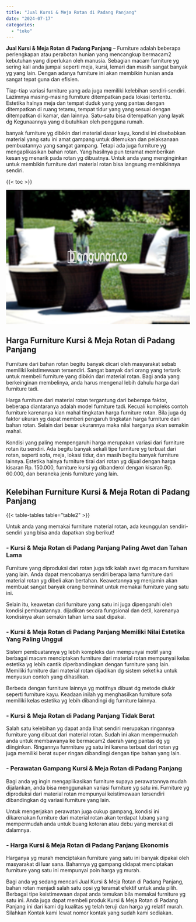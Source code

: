 ```yaml
---
title: "Jual Kursi & Meja Rotan di Padang Panjang"
date: "2024-07-17"
categories: 
  - "toko"
---
```


**Jual Kursi & Meja Rotan di Padang Panjang** – Furniture adalah beberapa perlengkapan atau perabotan hunian yang mencangkup bermacam2 kebutuhan yang diperlukan oleh manusia. Sebagian macam furniture yg sering kali anda jumpai seperti meja, kursi, lemari dan masih sangat banyak yg yang lain. Dengan adanya furniture ini akan membikin hunian anda sangat tepat guna dan efisien.

Tiap-tiap variasi furniture yang ada juga memiliki kelebihan sendiri-sendiri. Lazimnya masing-masing furniture ditempatkan pada lokasi tertentu. Estetika halnya meja dan tempat duduk yang yang pantas dengan ditempatkan di ruang tetamu, tempat tidur yang yang sesuai dengan ditempatkan di kamar, dan lainnya. Satu-satu bisa ditempatkan yang layak dg Kegunaannya yang dibutuhkan oleh pengguna rumah.

banyak furniture yg dibikin dari material dasar kayu, kondisi ini disebabkan material yang satu ini amat gampang untuk ditemukan dan pelaksanaan pembuatannya yang sangat gampang. Tetapi ada juga furniture yg mengaplikasikan bahan rotan. Yang hasilnya pun teramat memberikan kesan yg menarik pada rotan yg dibuatnya. Untuk anda yang menginginkan untuk membikin furniture dari material rotan bisa langsung membikinnya sendiri.

{{< toc >}}

![Jual Kursi & Meja Rotan di Padang Panjang](/images/kursi-meja-rotan-murah41.png)

## Harga Furniture Kursi & Meja Rotan di Padang Panjang

Furniture dari bahan rotan begitu banyak dicari oleh masyarakat sebab memiliki keistimewaan tersendiri. Sangat banyak dari orang yang tertarik untuk membeli furniture yang dibikin dari material rotan. Bagi anda yang berkeinginan membelinya, anda harus mengenal lebih dahulu harga dari furniture tadi.

Harga furniture dari material rotan tergantung dari beberapa faktor, beberapa diantaranya adalah model furniture tadi. Kecuali kompleks contoh furniture karenanya kian mahal tingkatan harga furniture rotan. Bila juga dg faktor ukuran yg dapat memberi pengaruh tingkatan harga furniture dari bahan rotan. Selain dari besar ukurannya maka nilai harganya akan semakin mahal.

Kondisi yang paling mempengaruhi harga merupakan variasi dari furniture rotan itu sendiri. Ada begitu banyak sekali tipe furniture yg terbuat dari rotan, seperti sofa, meja, lokasi tidur, dan masih begitu banyak furniture lainnya. Estetika halnya furniture tirai dari rotan yg dijual dengan harga kisaran Rp. 150.000, furniture kursi yg dibanderol dengan kisaran Rp. 60.000, dan beraneka jenis furniture yang lain.

## Kelebihan Furniture Kursi & Meja Rotan di Padang Panjang

{{< table-tables table="table2" >}}

Untuk anda yang memakai furniture material rotan, ada keunggulan sendiri-sendiri yang bisa anda dapatkan sbg berikut!

### \- Kursi & Meja Rotan di Padang Panjang Paling Awet dan Tahan Lama

Furniture yang diproduksi dari rotan juga tdk kalah awet dg macam furniture yang lain. Anda dapat mencobanya sendiri berapa lama furniture dari material rotan yg dibeli akan bertahan. Keawetannya yg menjamin akan membuat sangat banyak orang berminat untuk memakai furniture yang satu ini.

Selain itu, keawetan dari furniture yang satu ini juga dipengaruhi oleh kondisi pembuatannya. dijadikan secara fungsional dan detil, karenanya kondisinya akan semakin tahan lama saat dipakai.

### \- Kursi & Meja Rotan di Padang Panjang Memiliki Nilai Estetika Yang Paling Unggul

Sistem pembuatannya yg lebih kompleks dan mempunyai motif yang berbagai macam menciptakan furniture dari material rotan mempunyai kelas estetika yg lebih cantik diperbandingkan dengan furniture yang lain. Memiliki furniture dari material rotan dijadikan dg sistem seketika untuk menyusun contoh yang dihasilkan.

Berbeda dengan furniture lainnya yg motifnya dibuat dg metode diukir seperti furniture kayu. Keadaan inilah yg menghasilkan furniture sofa memiliki kelas estetika yg lebih dibandingi dg furniture lainnya.

### \- Kursi & Meja Rotan di Padang Panjang Tidak Berat

Salah satu kelebihan yg dapat anda lihat sendiri merupakan ringannya furniture yang dibuat dari material rotan. Sudah ini akan mempermudah anda untuk membawanya ke bermacam2 daerah yang pantas dg yg diinginkan. Ringannya funrniture yg satu ini karena terbuat dari rotan yg juga memiliki berat super ringan dibandingi dengan tipe bahan yang lain.

### \- Perawatan Gampang Kursi & Meja Rotan di Padang Panjang

Bagi anda yg ingin mengaplikasikan furniture supaya perawatannya mudah dijalankan, anda bisa menggunakan variasi furniture yg satu ini. Furniture yg diproduksi dari material rotan mempunyai keistimewaan tersendiri dibandingkan dg variasi furniture yang lain.

Untuk mengerjakan perawatan juga cukup gampang, kondisi ini dikarenakan furniture dari material rotan akan terdapat lubang yang mempermudah anda untuk buang kotoran atau debu yang merekat di dalamnya.

### \- Harga Kursi & Meja Rotan di Padang Panjang Ekonomis

Harganya yg murah menciptakan furniture yang satu ini banyak dipakai oleh masyarakat di luar sana. Bahannya yg gampang didapat menciptakan furniture yang satu ini mempunyai poin harga yg murah.

Bagi anda yg sedang mencari Jual Kursi & Meja Rotan di Padang Panjang, bahan rotan menjadi salah satu opsi yg teramat efektif untuk anda pilih. Berbagai tipe keistimewaan dapat anda temukan bila memakai furniture yg satu ini. Anda juga dapat membeli produk Kursi & Meja Rotan di Padang Panjang ini dari kami dg kualitas yg telah teruji dan harga yg relatif murah. Silahkan Kontak kami lewat nomor kontak yang sudah kami sediakan.
